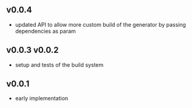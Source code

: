 
v0.0.4
------
- updated API to allow more custom build of the generator by passing dependencies as param

v0.0.3
v0.0.2
------
- setup and tests of the build system

v0.0.1
------
- early implementation
